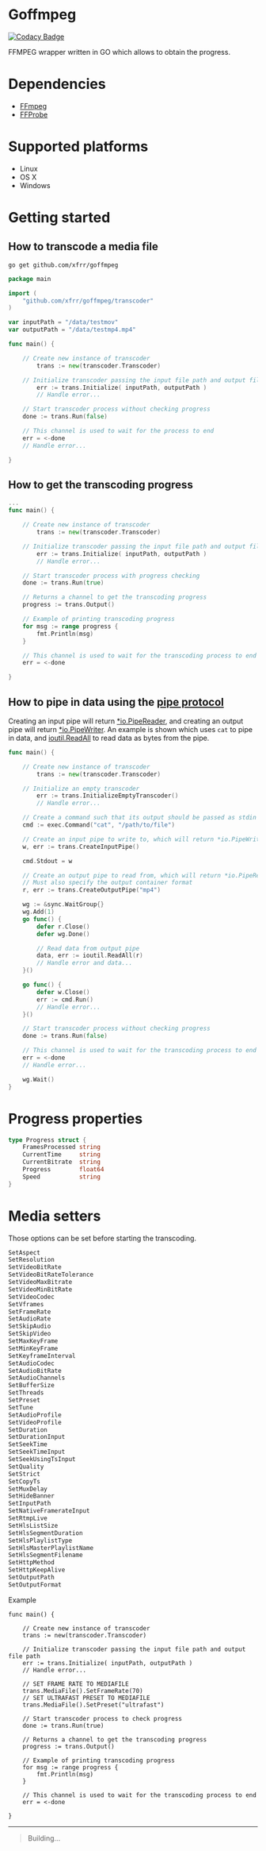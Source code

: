 ﻿# Goffmpeg
[![Codacy Badge](https://api.codacy.com/project/badge/Grade/93e018e5008b4439acbb30d715b22e7f)](https://www.codacy.com/app/francisco.romero/goffmpeg?utm_source=github.com&amp;utm_medium=referral&amp;utm_content=xfrr/goffmpeg&amp;utm_campaign=Badge_Grade)

FFMPEG wrapper written in GO which allows to obtain the progress.

# Dependencies
- [FFmpeg](https://www.ffmpeg.org/)
- [FFProbe](https://www.ffmpeg.org/ffprobe.html)

# Supported platforms

 - Linux
 - OS X
 - Windows

# Getting started
## How to transcode a media file
```shell
go get github.com/xfrr/goffmpeg
```

```go
package main

import (
    "github.com/xfrr/goffmpeg/transcoder"
)

var inputPath = "/data/testmov"
var outputPath = "/data/testmp4.mp4"

func main() {

	// Create new instance of transcoder
    	trans := new(transcoder.Transcoder)

	// Initialize transcoder passing the input file path and output file path
    	err := trans.Initialize( inputPath, outputPath )
    	// Handle error...

	// Start transcoder process without checking progress
	done := trans.Run(false)

	// This channel is used to wait for the process to end
	err = <-done
	// Handle error...

}
```
## How to get the transcoding progress
```go
...
func main() {

	// Create new instance of transcoder
    	trans := new(transcoder.Transcoder)

	// Initialize transcoder passing the input file path and output file path
    	err := trans.Initialize( inputPath, outputPath )
    	// Handle error...

	// Start transcoder process with progress checking
	done := trans.Run(true)

	// Returns a channel to get the transcoding progress
	progress := trans.Output()

	// Example of printing transcoding progress
	for msg := range progress {
		fmt.Println(msg)
	}

	// This channel is used to wait for the transcoding process to end
	err = <-done

}
```

## How to pipe in data using the [pipe protocol](https://ffmpeg.org/ffmpeg-protocols.html#pipe)
Creating an input pipe will return [\*io.PipeReader](https://golang.org/pkg/io/#PipeReader), and creating an output pipe will return [\*io.PipeWriter](https://golang.org/pkg/io/#PipeWriter). An example is shown which uses `cat` to pipe in data, and [ioutil.ReadAll](https://golang.org/pkg/io/ioutil/#ReadAll) to read data as bytes from the pipe.
```go
func main() {

	// Create new instance of transcoder
    	trans := new(transcoder.Transcoder)

	// Initialize an empty transcoder
    	err := trans.InitializeEmptyTranscoder()
    	// Handle error...

	// Create a command such that its output should be passed as stdin to ffmpeg
	cmd := exec.Command("cat", "/path/to/file")

	// Create an input pipe to write to, which will return *io.PipeWriter
	w, err := trans.CreateInputPipe()

	cmd.Stdout = w

	// Create an output pipe to read from, which will return *io.PipeReader.
	// Must also specify the output container format
	r, err := trans.CreateOutputPipe("mp4")

	wg := &sync.WaitGroup{}
	wg.Add(1)
	go func() {
		defer r.Close()
		defer wg.Done()

		// Read data from output pipe
		data, err := ioutil.ReadAll(r)
		// Handle error and data...
	}()

	go func() {
		defer w.Close()
		err := cmd.Run()
		// Handle error...
	}()

	// Start transcoder process without checking progress
	done := trans.Run(false)

	// This channel is used to wait for the transcoding process to end
	err = <-done
	// Handle error...

	wg.Wait()
}
```

# Progress properties
```go
type Progress struct {
	FramesProcessed string
	CurrentTime     string
	CurrentBitrate  string
	Progress        float64
	Speed           string
}
```
# Media setters
Those options can be set before starting the transcoding.
```js
SetAspect
SetResolution
SetVideoBitRate
SetVideoBitRateTolerance
SetVideoMaxBitrate
SetVideoMinBitRate
SetVideoCodec
SetVframes
SetFrameRate
SetAudioRate
SetSkipAudio
SetSkipVideo
SetMaxKeyFrame
SetMinKeyFrame
SetKeyframeInterval
SetAudioCodec
SetAudioBitRate
SetAudioChannels
SetBufferSize
SetThreads
SetPreset
SetTune
SetAudioProfile
SetVideoProfile
SetDuration
SetDurationInput
SetSeekTime
SetSeekTimeInput
SetSeekUsingTsInput
SetQuality
SetStrict
SetCopyTs
SetMuxDelay
SetHideBanner
SetInputPath
SetNativeFramerateInput
SetRtmpLive
SetHlsListSize
SetHlsSegmentDuration
SetHlsPlaylistType
SetHlsMasterPlaylistName
SetHlsSegmentFilename
SetHttpMethod
SetHttpKeepAlive
SetOutputPath
SetOutputFormat
```
Example
```golang
func main() {

	// Create new instance of transcoder
	trans := new(transcoder.Transcoder)

	// Initialize transcoder passing the input file path and output file path
	err := trans.Initialize( inputPath, outputPath )
	// Handle error...

	// SET FRAME RATE TO MEDIAFILE
	trans.MediaFile().SetFrameRate(70)
	// SET ULTRAFAST PRESET TO MEDIAFILE
	trans.MediaFile().SetPreset("ultrafast")

	// Start transcoder process to check progress
	done := trans.Run(true)

	// Returns a channel to get the transcoding progress
	progress := trans.Output()

	// Example of printing transcoding progress
	for msg := range progress {
		fmt.Println(msg)
	}

	// This channel is used to wait for the transcoding process to end
	err = <-done

}
```

----
> Building...
